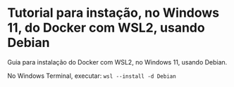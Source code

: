 # Tutorial para instação, no Windows 11, do Docker com WSL2, usando Debian 
Guia para instalação do Docker com WSL2, no Windows 11, usando Debian.

No Windows Terminal, executar:
```wsl --install -d Debian ```
